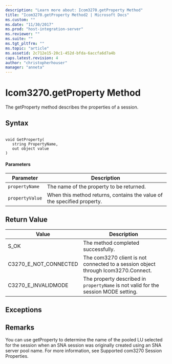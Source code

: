 ```yaml
---
description: "Learn more about: Icom3270.getProperty Method"
title: "Icom3270.getProperty Method2 | Microsoft Docs"
ms.custom: ""
ms.date: "11/30/2017"
ms.prod: "host-integration-server"
ms.reviewer: ""
ms.suite: ""
ms.tgt_pltfrm: ""
ms.topic: "article"
ms.assetid: 2c712e15-20c1-452d-bfda-6accfa6d7a4b
caps.latest.revision: 4
author: "christopherhouser"
manager: "anneta"
---
```

# Icom3270.getProperty Method
The getProperty method describes the properties of a session.  
  
## Syntax  
  
```  
  
void GetProperty(  
   string PropertyName,  
   out object value  
)  
```  
  
#### Parameters  
  
|Parameter|Description|  
|---------------|-----------------|  
|`propertyName`|The name of the property to be returned.|  
|`propertyValue`|When this method returns, contains the value of the specified property.|  
  
## Return Value  
  
|Value|Description|  
|-----------|-----------------|  
|S_OK|The method completed successfully.|  
|C3270_E_NOT_CONNECTED|The com3270 client is not connected to a session object through Icom3270.Connect.|  
|C3270_E_INVALIDMODE|The property described in `propertyName` is not valid for the session MODE setting.|  
  
## Exceptions  
  
## Remarks  
 You can use getProperty to determine the name of the pooled LU selected for the session when an SNA session was originally created using an SNA server pool name. For more information, see Supported com3270 Session Properties.
